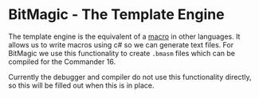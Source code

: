 # BitMagic - The Template Engine

The template engine is the equivalent of a [macro](https://en.wikipedia.org/wiki/Macro_(computer_science)) in other languages. It allows us to write macros using c# so we can generate text files. For BitMagic we use this functionality to create `.bmasm` files which can be compiled for the Commander 16.

Currently the debugger and compiler do not use this functionality directly, so this will be filled out when this is in place.
